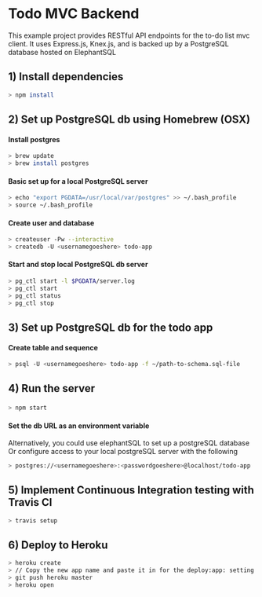 # Todo MVC Backend

This example project provides RESTful API endpoints for the to-do list mvc client. 
It uses Express.js, Knex.js, and is backed up by a PostgreSQL database hosted on ElephantSQL

## 1) Install dependencies

``` bash
> npm install
```

## 2) Set up PostgreSQL db using Homebrew (OSX)
#### Install postgres
```bash
> brew update
> brew install postgres
```

#### Basic set up for a local PostgreSQL server
```bash
> echo "export PGDATA=/usr/local/var/postgres" >> ~/.bash_profile
> source ~/.bash_profile
```

#### Create user and database
```bash
> createuser -Pw --interactive
> createdb -U <usernamegoeshere> todo-app
```

#### Start and stop local PostgreSQL db server
```bash
> pg_ctl start -l $PGDATA/server.log
> pg_ctl start
> pg_ctl status
> pg_ctl stop
```
## 3) Set up PostgreSQL db for the todo app
#### Create table and sequence 

```bash
> psql -U <usernamegoeshere> todo-app -f ~/path-to-schema.sql-file
```

## 4) Run the server
#### 
```bash
> npm start
```
#### Set the db URL as an environment variable

Alternatively, you could use elephantSQL to set up a postgreSQL database
Or configure access to your local postgreSQL server with the following
```bash
> postgres://<usernamegoeshere>:<passwordgoeshere>@localhost/todo-app
```

## 5) Implement Continuous Integration testing with Travis CI

```bash
> travis setup 
```

## 6) Deploy to Heroku
```bash
> heroku create
> // Copy the new app name and paste it in for the deploy:app: setting in the .travis.yml file
> git push heroku master
> heroku open
```
